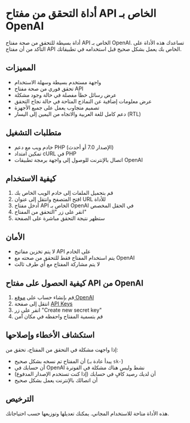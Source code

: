 # أداة التحقق من مفتاح API الخاص بـ OpenAI

أداة بسيطة للتحقق من صحة مفتاح API الخاص بـ OpenAI. تساعدك هذه الأداة على التأكد من أن مفتاح API الخاص بك يعمل بشكل صحيح قبل استخدامه في تطبيقاتك.

## المميزات

- واجهة مستخدم بسيطة وسهلة الاستخدام
- تحقق فوري من صحة مفتاح API
- عرض رسائل خطأ مفصلة في حالة وجود مشكلة
- عرض معلومات إضافية عن النماذج المتاحة في حالة نجاح التحقق
- تصميم متجاوب يعمل على جميع الأجهزة
- دعم كامل للغة العربية والاتجاه من اليمين إلى اليسار (RTL)

## متطلبات التشغيل

- خادم ويب مع دعم PHP (الإصدار 7.0 أو أحدث)
- تمكين امتداد cURL في PHP
- اتصال بالإنترنت للوصول إلى واجهة برمجة تطبيقات OpenAI

## كيفية الاستخدام

1. قم بتحميل الملفات إلى خادم الويب الخاص بك
2. افتح المتصفح وانتقل إلى عنوان URL للأداة
3. أدخل مفتاح API الخاص بـ OpenAI في الحقل المخصص
4. انقر على زر "التحقق من المفتاح"
5. ستظهر نتيجة التحقق مباشرة على الصفحة

## الأمان

- لا يتم تخزين مفاتيح API على الخادم
- يتم استخدام المفتاح فقط للتحقق من صحته مع OpenAI
- لا يتم مشاركة المفتاح مع أي طرف ثالث

## كيفية الحصول على مفتاح API من OpenAI

1. قم بإنشاء حساب على [موقع OpenAI](https://platform.openai.com/)
2. انتقل إلى صفحة [API Keys](https://platform.openai.com/api-keys)
3. انقر على زر "Create new secret key"
4. قم بتسمية المفتاح واحفظه في مكان آمن

## استكشاف الأخطاء وإصلاحها

إذا واجهت مشكلة في التحقق من المفتاح، تحقق من:

- أن المفتاح تم نسخه بشكل صحيح (يبدأ عادة بـ `sk-`)
- أن حسابك في OpenAI نشط وليس هناك مشكلة في الفوترة
- أن لديك رصيد كافٍ في حسابك (إذا كنت تستخدم الإصدار المدفوع)
- أن اتصالك بالإنترنت يعمل بشكل صحيح

## الترخيص

هذه الأداة متاحة للاستخدام المجاني. يمكنك تعديلها وتوزيعها حسب احتياجاتك.
